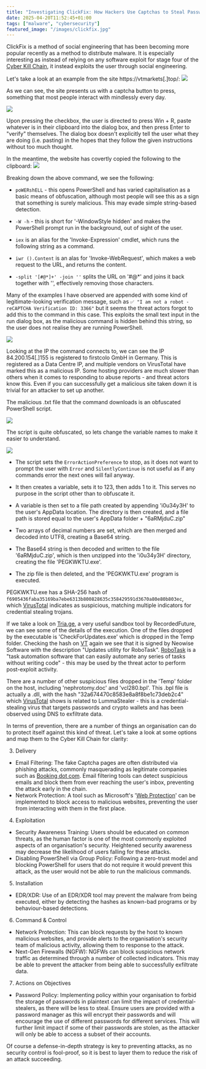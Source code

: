 ```yaml
---
title: "Investigating ClickFix: How Hackers Use Captchas to Steal Passwords"
date: 2025-04-20T11:52:45+01:00
tags: ["malware", "cybersecurity"]
featured_image: "/images/clickfix.jpg"
---
```


ClickFix is a method of social engineering that has been becoming more popular recently as a method to distribute malware. It is especially interesting as instead of relying on any software exploit for stage four of the [Cyber Kill Chain](https://www.lockheedmartin.com/en-us/capabilities/cyber/cyber-kill-chain.html?ref=hailstormsec.com), it instead exploits the user through social engineering.

Let's take a look at an example from the site https://vtmarkets[.]top/:
![](/images/site.png)

As we can see, the site presents us with a captcha button to press, something that most people interact with mindlessly every day.

![](/images/site2.png)

Upon pressing the checkbox, the user is directed to press Win + R, paste whatever is in their clipboard into the dialog box, and then press Enter to "verify" themselves. The dialog box doesn't explicitly tell the user what they are doing (i.e. pasting) in the hopes that they follow the given instructions without too much thought.

In the meantime, the website has covertly copied the following to the clipboard:
![](/images/cmd1.png)

Breaking down the above command, we see the following:

 - `poWERshELL` - this opens PowerShell and has varied capitalisation as a basic means of obfuscation, although most people will see this as a sign that something is surely malicious. This may evade simple string-based detection.

 - `-W -h` - this is short for '-WindowStyle hidden' and makes the PowerShell prompt run in the background, out of sight of the user.

 - `iex` is an alias for the 'Invoke-Expression' cmdlet, which runs the following string as a command.

 - `iwr ().Content` is an alas for 'Invoke-WebRequest', which makes a web request to the URL, and returns the content.

 - `-split '[#@*]+' -join ''` splits the URL on '#@*' and joins it back together with '', effectively removing those characters.

Many of the examples I have observed are appended with some kind of legitimate-looking verification message, such as `✅ "I am not a robot - reCAPTCHA Verification ID: 3366"` but it seems the threat actors forgot to add this to the command in this case. This exploits the small text input in the run dialog box, as the malicious command is hidden behind this string, so the user does not realise they are running PowerShell.

![](/images/run.png)

Looking at the IP the command connects to, we can see the IP 84.200.154[.]155 is registered to firstcolo GmbH in Germany. This is registered as a Data Centre IP, and multiple vendors on VirusTotal have marked this as a malicious IP. Some hosting providers are much slower than others when it comes to responding to abuse reports - and threat actors know this. Even if you can successfully get a malicious site taken down it is trivial for an attacker to set up another.

The malicious .txt file that the command downloads is an obfuscated PowerShell script.

![](/images/original.png)

The script is quite obfuscated, so lets change the variable names to make it easier to understand.

![](/images/deobfuscated.png)

 - The script sets the `ErrorActionPreference` to stop, as it does not want to prompt the user with `Error` and `SilentlyContinue` is not useful as if any commands error the next ones will fail anyway.

 - It then creates a variable, sets it to 123, then adds 1 to it. This serves no purpose in the script other than to obfuscate it. 

 - A variable is then set to a file path created by appending 'i0u34y3H' to the user's AppData location. The directory is then created, and a file path is stored equal to the user's AppData folder + "6aRMjduC.zip"

 - Two arrays of decimal numbers are set, which are then merged and decoded into UTF8, creating a Base64 string.

 - The Base64 string is then decoded and written to the file '6aRMjduC.zip', which is then unzipped into the 'i0u34y3H' directory, creating the file 'PEGKWKTU.exe'.

 - The zip file is then deleted, and the 'PEGKWKTU.exe' program is executed.

PEGKWKTU.exe has a SHA-256 hash of `f6905436faba35169ba7ebe6313b800828635c358429591d3670a80e80b803ec`, which [VirusTotal](https://www.virustotal.com/gui/file/f6905436faba35169ba7ebe6313b800828635c358429591d3670a80e80b803ec/detection) indicates as suspicious, matching multiple indicators for credential stealing trojans.

If we take a look on [Tria.ge](https://tria.ge/250326-c3y58awvgw), a very useful sandbox tool by RecordedFuture, we can see some of the details of the execution. One of the files dropped by the executable is 'CheckForUpdates.exe' which is dropped in the Temp folder. Checking the hash on [VT](https://www.virustotal.com/gui/file/37189ea8bf671adc30ea72ac534ab1a39ed0bf02da6f0a1e11fdb21fddd0c24d/details) again we see that it is signed by Neowise Software with the description "Updates utility for RoboTask". [RoboTask](https://robotask.com/) is a "task automation software that can easily automate any series of tasks without writing code" - this may be used by the threat actor to perform post-exploit activity.

There are a number of other suspicious files dropped in the 'Temp' folder on the host, including 'nephrotomy.doc' and 'vcl280.bpl'. This .bpl file is actually a .dll, with the hash "32a674470c8583e8a8f8be1c73deb2c4" which [VirusTotal](https://www.virustotal.com/gui/file/9df3a2a356dabc5c9a9c8e94f2ba36438f1280155c0902cbc43dcdc853f85913) shows is related to LummaStealer - this is a credential-stealing virus that targets passwords and crypto wallets and has been observed using DNS to exfiltrate data.

In terms of prevention, there are a number of things an organisation can do to protect itself against this kind of threat. Let's take a look at some options and map them to the Cyber Kill Chain for clarity:

3. Delivery
 - Email Filtering: The fake Captcha pages are often distributed via phishing attacks, commonly masquerading as legitimate companies such as [Booking dot com](https://thehackernews.com/2025/03/microsoft-warns-of-clickfix-phishing.html). Email filtering tools can detect suspicious emails and block them from ever reaching the user's inbox, preventing the attack early in the chain.
 - Network Protection: A tool such as Microsoft's '[Web Protection](https://learn.microsoft.com/en-us/defender-endpoint/web-protection-overview)' can be implemented to block access to malicious websites, preventing the user from interacting with them in the first place.

4. Exploitation
 - Security Awareness Training: Users should be educated on common threats, as the human factor is one of the most commonly exploited aspects of an organisation's security. Heightened security awareness may decrease the likelihood of users falling for these attacks.
 - Disabling PowerShell via Group Policy: Following a zero-trust model and blocking PowerShell for users that do not require it would prevent this attack, as the user would not be able to run the malicious commands.

5. Installation
 - EDR/XDR: Use of an EDR/XDR tool may prevent the malware from being executed, either by detecting the hashes as known-bad programs or by behaviour-based detections.

6. Command & Control
 - Network Protection: This can block requests by the host to known malicious websites, and provide alerts to the organisation's security team of malicious activity, allowing them to response to the attack.
 - Next-Gen Firewalls (NGFW): NGFWs can block suspicious network traffic as determined through a number of collected indicators. This may be able to prevent the attacker from being able to successfully exfiltrate data.

7. Actions on Objectives
 - Password Policy: Implementing policy within your organisation to forbid the storage of passwords in plaintext can limit the impact of credential-stealers, as there will be less to steal. Ensure users are provided with a password manager as this will encrypt their passwords and will encourage the use of different passwords for different services. This will further limit impact if some of their passwords are stolen, as the attacker will only be able to access a subset of their accounts.

Of course a defense-in-depth strategy is key to preventing attacks, as no security control is fool-proof, so it is best to layer them to reduce the risk of an attack succeeding.